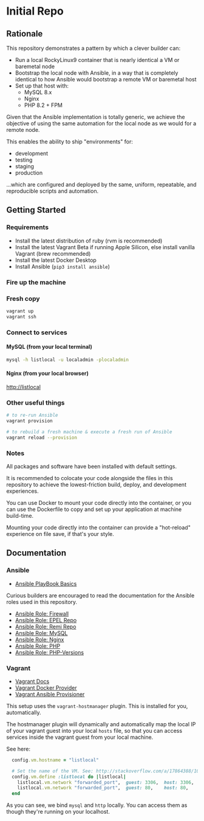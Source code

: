 # Initial Repo

## Rationale

This repository demonstrates a pattern by which a clever builder can:

- Run a local RockyLinux9 container that is nearly identical a VM or baremetal node
- Bootstrap the local node with Ansible, in a way that is completely identical to how Ansible would bootstrap a remote VM or baremetal host
- Set up that host with:
  - MySQL 8.x
  - Nginx
  - PHP 8.2 + FPM

Given that the Ansible implementation is totally generic, we achieve the objective of using the same automation for the local node as we would for a remote node.

This enables the ability to ship "environments" for:

- development
- testing
- staging
- production

...which are configured and deployed by the same, uniform, repeatable, and reproducible scripts and automation.

## Getting Started

### Requirements

- Install the latest distribution of ruby (rvm is recommended)
- Install the latest Vagrant Beta if running Apple Silicon, else install vanilla Vagrant (brew recommended)
- Install the latest Docker Desktop
- Install Ansible (`pip3 install ansible`)

### Fire up the machine

### Fresh copy

```sh
vagrant up
vagrant ssh
```

### Connect to services

#### MySQL (from your local terminal)

```sh
mysql -h listlocal -u localadmin -plocaladmin
```

#### Nginx (from your local browser)

<http://listlocal>

### Other useful things

```sh
# to re-run Ansible
vagrant provision

# to rebuild a fresh machine & execute a fresh run of Ansible
vagrant reload --provision
```

### Notes

All packages and software have been installed with default settings.

It is recommended to colocate your code alongside the files in this repository to achieve the lowest-friction build, deploy, and development experiences.

You can use Docker to mount your code directly into the container, or you can use the Dockerfile to copy and set up your application at machine build-time.

Mounting your code directly into the container can provide a "hot-reload" experience on file save, if that's your style.

## Documentation

### Ansible

- [Ansible PlayBook Basics](https://docs.ansible.com/ansible/latest/getting_started/get_started_playbook.html)

Curious builders are encouraged to read the documentation for the Ansible roles used in this repository.

- [Ansible Role: Firewall](https://github.com/geerlingguy/ansible-role-firewall)
- [Ansible Role: EPEL Repo](https://github.com/geerlingguy/ansible-role-repo-epel)
- [Ansible Role: Remi Repo](https://github.com/geerlingguy/ansible-role-repo-remi)
- [Ansible Role: MySQL](https://github.com/geerlingguy/ansible-role-mysql)
- [Ansible Role: Nginx](https://github.com/geerlingguy/ansible-role-nginx)
- [Ansible Role: PHP](https://github.com/geerlingguy/ansible-role-php)
- [Ansible Role: PHP-Versions](https://github.com/geerlingguy/ansible-role-php-versions)

### Vagrant

- [Vagrant Docs](https://www.vagrantup.com/)
- [Vagrant Docker Provider](https://developer.hashicorp.com/vagrant/docs/providers/docker/basics)
- [Vagrant Ansible Provisioner](https://developer.hashicorp.com/vagrant/docs/provisioning/ansible_intro)

This setup uses the `vagrant-hostmanager` plugin. This is installed for you, automatically.

The hostmanager plugin will dynamically and automatically map the local IP of your vagrant guest into your local `hosts` file, so that you can access services inside the vagrant guest from your local machine.

See here:

```rb
  config.vm.hostname = "listlocal"

  # Set the name of the VM. See: http://stackoverflow.com/a/17864388/100134
  config.vm.define :listlocal do |listlocal|
    listlocal.vm.network "forwarded_port",  guest: 3306,  host: 3306,   protocol: "tcp"
    listlocal.vm.network "forwarded_port",  guest: 80,    host: 80,     protocol: "tcp"
  end
```

As you can see, we bind `mysql` and `http` locally. You can access them as though they're running on your localhost.
